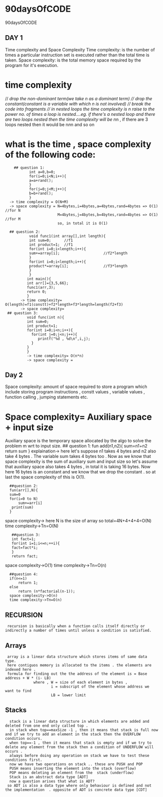 # 90daysOfCODE
90daysOfCODE

## DAY 1
Time complexity and Space Complexity
Time complexity: is the number of times a particular instruction set is executed rather than the total time is taken.
Space complexity: is the total memory space required by the program for it's execution.
# time complexity 
 // *drop the non-dominant term(we take n as a dominant term)
 //  drop the constant(constant is a variable with which n is not involved)
 //  break the code into fragments
 //  in nested loops the time complexity is n raise to the power no. of times a loop is nested....eg. if there's a nested loop and there are two loops nested then the time complexity will be n*n , if there are 3 loops nested then it would be n*n*n and so on
 
# what is the time , space complexity of the following code:
        ## question 1:      
               int a=0,b=0;
               for(i=0;i<N;i++){
               a=a+rand();
               }
               for(j=0;j<M;j++){
               b=b+rand();
               }
      -> time complexity = O(N+M)
      -> space complexity = N=4bytes,i=4bytes,a=4bytes,rand=4bytes => O(1) //for N
                            M=4bytes,j=4bytes,b=4bytes,rand=4bytes => O(1) //for M
                            so, in total it is O(1)
      
      ## question 2:
               void func1(int array[],int length){
               int sum=0;      //f1
               int product=1;  //f1
               for(int i=0;i<length;i++){
               sum+=array[i];                    //f2*length
               }
               for(int i=0;i<length;i++){
               product*=array[i];                //f3*length
               }
               }
              int main(){
              int arr[]={3,5,66};
              func1(arr,3);
              return 0;
              } 
           -> time complexity= O(length)=f1(constt)+f2*length+f3*length=length(f2+f3)
           -> space complexity=
     ## question 3:
              void func(int n){
              int sum=0;
              int product=1;
              for(int i=0;i<n;i++){
                for(int j=0;j<n;j++){
                   printf("%d , %d\n",i,j);
                }
              }
              }
              -> time complexity= O(n*n)
              -> space complexity =
              
## Day 2
Space complexity: amount of space required to store a program which include storing program instructions , constt values , variable values , function calling , jumping statements etc.
# Space complexity= Auxiliary space + input size
Auxiliary space is the temporary space allocated by the algo to solve the problem m wrt to input size.
      ## question 1:
      fun add(n1,n2){
        sum=n1+n2
        return sum
      }
      explaination-> here let's suppose n1 takes 4 bytes and n2 also take 4 bytes . The variable sum takes 4 bytes too . Now as we know that space complexity is the sum of auxiliary sum and input size so let's assume that auxiliary space also takes 4 bytes , in total it is taking 16 bytes. Now here 16 bytes is an constant and we know that we drop the constant . so at last the space complexity of this is O(1).
      
      ##question 2:
      fun(arr[],N){
      sum=0
      for(i=0 to N)
          sum+=arr[i]
       print(sum)
      }
 space complexity-> here N is the size of array so total=4N+4+4+4=O(N) 
 time complexity->Tn=O(N)
 
       ##question 3:
       int fact=1;
       for(int i=1;i<=n;++i){
       fact=fact*i;
       }
       return fact;
   space complexity->O(1)
    time complexity->Tn=O(n)
    
      ##question 4:
      if(n<=1)
          return 1;
      else
          return (n*factorial(n-1));
      space complexity->O(n)
      time complexity->Tn=O(n)
      
      
      
  ## RECURSION
     recursion is basically when a function calls itself directly or indirectly a number of times until unless a condition is satisfied.
     
  ## Arrays
     array is a linear data structure which stores items of same data type.
     here contiguos memory is allocated to the items . the elements are indexed here .
     formula for finding out the the address of the element is = Base address + W * (i- LB)
                 where , W = size of each element in bytes ,
                         i = subscript of the element whose address we want to find
                         LB = lower limit
   ## Stacks 
      stack is a linear data structure in which elements are added and deleted from one end only called top .
      in stack when top==maxSize -1 , then it means that stack is full now and if we try to add an element in the stack then the OVERFLOW condition occurs.
      when top==-1 , then it means that stack is empty and if we try to delete any element from the stack then a condition of UNDERFLOW will occurs .
      always before doing any operation on stack we have to test these conditions first.
      now we have two operations on stack .. these are PUSH and POP
      PUSH means inserting the element into the stack (overflow)
      POP means deleting an element from the  stack (underflow)
      Stack is an abstract data type [ADT]
      now a question arises that what is ADT?
     so ADT is also a data type where only behaviour is defined and not the implementation  . opposite of ADT is concrete data type [CDT]
